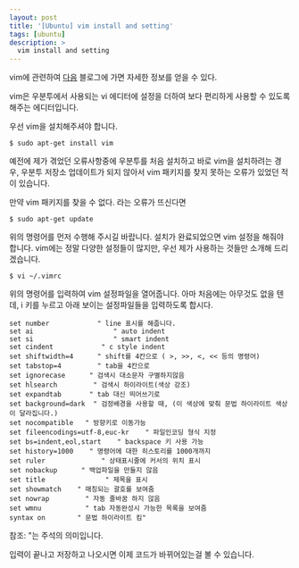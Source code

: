 ```yaml
---
layout: post
title: '[Ubuntu] vim install and setting'
tags: [ubuntu]
description: >
  vim install and setting
---
```

vim에 관련하여 [다음](http://www.joinc.co.kr/w/Site/Vim/Documents/UsedVim#AEN18) 블로그에 가면 자세한 정보를 얻을 수 있다. 

vim은 우분투에서 사용되는 vi 에디터에 설정을 더하여 보다 편리하게 사용할 수 있도록 해주는 에디터입니다.


우선 vim을 설치해주셔야 합니다.

```
$ sudo apt-get install vim
```

예전에 제가 겪었던 오류사항중에 우분투를 처음 설치하고 바로 vim을 설치하려는 경우, 우분투 저장소 업데이트가 되지 않아서 vim 패키지를 찾지 못하는 오류가 있었던 적이 있습니다.

만약 vim 패키지를 찾을 수 없다. 라는 오류가 뜨신다면 

```
$ sudo apt-get update
```

위의 명령어를 먼저 수행해 주시길 바랍니다.
설치가 완료되었으면 vim 설정을 해줘야합니다.
vim에는 정말 다양한 설정들이 많지만, 우선 제가 사용하는 것들만 소개해 드리겠습니다.

```
$ vi ~/.vimrc
```

위의 명령어를 입력하여 vim 설정파일을 열어줍니다. 아마 처음에는 아무것도 없을 텐데, i 키를 누르고 아래 보이는 설정파일들을 입력하도록 합시다.

```
set number            " line 표시를 해줍니다.
set ai                    " auto indent
set si                    " smart indent
set cindent            " c style indent
set shiftwidth=4      " shift를 4칸으로 ( >, >>, <, << 등의 명령어)
set tabstop=4         " tab을 4칸으로
set ignorecase      " 검색시 대소문자 구별하지않음
set hlsearch         " 검색시 하이라이트(색상 강조)
set expandtab       " tab 대신 띄어쓰기로
set background=dark  " 검정배경을 사용할 때, (이 색상에 맞춰 문법 하이라이트 색상이 달라집니다.)
set nocompatible   " 방향키로 이동가능
set fileencodings=utf-8,euc-kr    " 파일인코딩 형식 지정
set bs=indent,eol,start    " backspace 키 사용 가능
set history=1000    " 명령어에 대한 히스토리를 1000개까지
set ruler              " 상태표시줄에 커서의 위치 표시
set nobackup      " 백업파일을 만들지 않음
set title               " 제목을 표시
set showmatch    " 매칭되는 괄호를 보여줌
set nowrap         " 자동 줄바꿈 하지 않음
set wmnu           " tab 자동완성시 가능한 목록을 보여줌
syntax on        " 문법 하이라이트 킴"
```

참조: "는 주석의 의미입니다.

입력이 끝나고 저장하고 나오시면 이제 코드가 바뀌어있는걸 볼 수 있습니다.

